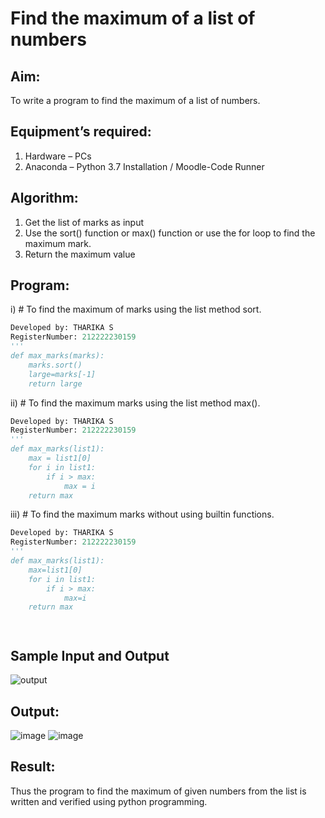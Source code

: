 # Find the maximum of a list of numbers
## Aim:
To write a program to find the maximum of a list of numbers.
## Equipment’s required:
1.	Hardware – PCs
2.	Anaconda – Python 3.7 Installation / Moodle-Code Runner
## Algorithm:
1.	Get the list of marks as input
2.	Use the sort() function or max() function or use the for loop to find the maximum mark.
3.	Return the maximum value
## Program:

i)	# To find the maximum of marks using the list method sort.
```Python
Developed by: THARIKA S
RegisterNumber: 212222230159
'''
def max_marks(marks):
    marks.sort()
    large=marks[-1]
    return large
```

ii)	# To find the maximum marks using the list method max().
```Python
Developed by: THARIKA S
RegisterNumber: 212222230159
'''
def max_marks(list1):
    max = list1[0]
    for i in list1:
        if i > max:
            max = i
    return max

```

iii) # To find the maximum marks without using builtin functions.
```Python
Developed by: THARIKA S
RegisterNumber: 212222230159
'''
def max_marks(list1):
    max=list1[0]
    for i in list1:
        if i > max:
            max=i
    return max




```
## Sample Input and Output
![output](./img/max_marks1.jpg) 

## Output:
![image](https://github.com/tharikasankar/FindMaximum/assets/119475507/b9d70f7d-1be3-4e4f-b35a-5915a9a874b0)
![image](https://github.com/tharikasankar/FindMaximum/assets/119475507/2dd87f31-7a4b-4d0c-b9ee-37433de085b3)


## Result:
Thus the program to find the maximum of given numbers from the list is written and verified using python programming.
